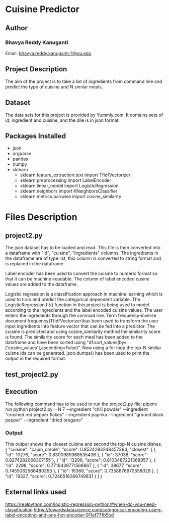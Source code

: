 # Cuisine Predictor

## Author

### Bhavya Reddy Kanuganti

Email: bhavya.reddy.kanuganti-1@ou.edu

## Project Description

The aim of the project is to take a list of ingredients from command line
and predict the type of cuisine and N similar meals. 

## Dataset

The data sets for this project is provided by Yummly.com. It contains sets of id, 
ingredient and cuisine, and the dile is in json format.

## Packages Installed

- json
- argparse
- pandas
- numpy
- sklearn
  - sklearn.feature_extraction.text import TfidfVectorizer
  - sklearn.preprocessing import LabelEncoder
  - sklearn.linear_model import LogisticRegression
  - sklearn.neighbors import KNeighborsClassifier
  - sklearn.metrics.pairwise import cosine_similarity
# Files Description
## project2.py
The json dataset has to be loaded and read. This file is then
converted into a dataframe with "id", "cuisine", "ingredients"
columns. The ingredients in the dataframe are of type list, this
column is converted to string format and is replaced in the dataframe.

Label encoder has been used to convert the cuisine to numeric 
format so that it can be machine-readable. The column of label encoded 
cusine values are added to the dataframe.

Logistic regression is a classification approach in machine learning
which is used to train and predict the categorical dependent variable. 
The LogisticRegression.fit() function in this project is being used to 
model according to the ingredients and the label encoded cuisine values.
The user enters the ingredients through the commad line. Term frequency-inverse 
document frequency(TfidfVectorizer)has been used 
to transform the user input ingredients into feature vector that can be
fed into a predictor. The cuisine is predicted and using cosine_similarity
method the similarity score is found.
The similarity score for each meal has been added to the dataframe and
have been sorted using "df.sort_values(by=['cosine_values'],ascending=False)".
Now using a for loop the top-N similar cuisne ids can be generated.
json.dumps() has been used to print the output in the required format.

## test_project2.py
## Execution
The following command has to be used to run the project2.py file:
pipenv run python project2.py --N 7 --ingredient "chili powder" --ingredient "crushed red pepper flakes" --ingredient paprika --ingredient "ground black pepper" --ingredient "dried oregano"

### Output
This output shows the closest cuisine and second the top-N cuisine dishes.
{
 "cuisine": "cajun_creole",
 "score": 0.8524293248457364,
 "closest": [
  {
   "id": 10276,
   "score": 0.8300989368535436
  },
  {
   "id": 37038,
   "score": 0.8274282066307155
  },
  {
   "id": 13296,
   "score": 0.8103487221368857
  },
  {
   "id": 2298,
   "score": 0.7716439771568867
  },
  {
   "id": 38677,
   "score": 0.7455082566480353
  },
  {
   "id": 16366,
   "score": 0.7358876970558029
  },
  {
   "id": 19327,
   "score": 0.7246516366749831
  }
 ]
}

## External links used
https://realpython.com/logistic-regression-python/#when-do-you-need-classification
https://towardsdatascience.com/categorical-encoding-using-label-encoding-and-one-hot-encoder-911ef77fb5bd
